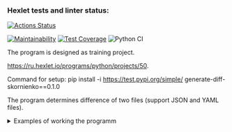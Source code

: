 ### Hexlet tests and linter status:
[![Actions Status](https://github.com/SergeyKornienko/python-project-lvl2/workflows/hexlet-check/badge.svg)](https://github.com/SergeyKornienko/python-project-lvl2/actions)

[![Maintainability](https://api.codeclimate.com/v1/badges/b69f5748279bd2efc928/maintainability)](https://codeclimate.com/github/SergeyKornienko/python-project-lvl2/maintainability) [![Test Coverage](https://api.codeclimate.com/v1/badges/b69f5748279bd2efc928/test_coverage)](https://codeclimate.com/github/SergeyKornienko/python-project-lvl2/test_coverage) ![Python CI](https://github.com/SergeyKornienko/python-project-lvl2/workflows/Python%20CI/badge.svg)

The program is designed as training project.

https://ru.hexlet.io/programs/python/projects/50. 

Command for setup:      pip install -i https://test.pypi.org/simple/ generate-diff-skornienko==0.1.0

The program determines difference of two files (support JSON and YAML files). 

<details>
<summary>Examples of working the programm</summary>

Get difference of JSON-files

[![asciicast](https://asciinema.org/a/385744.svg)](https://asciinema.org/a/385744)

Get difference  of YAML-files

[![asciicast](https://asciinema.org/a/386864.svg)](https://asciinema.org/a/386864)

Get difference of nested files formatter stylish

[![asciicast](https://asciinema.org/a/387563.svg)](https://asciinema.org/a/387563)

Get difference of nested files formatter plain

[![asciicast](https://asciinema.org/a/387634.svg)](https://asciinema.org/a/387634)

Get difference of nested files formatter json

[![asciicast](https://asciinema.org/a/387822.svg)](https://asciinema.org/a/387822)
</details>
